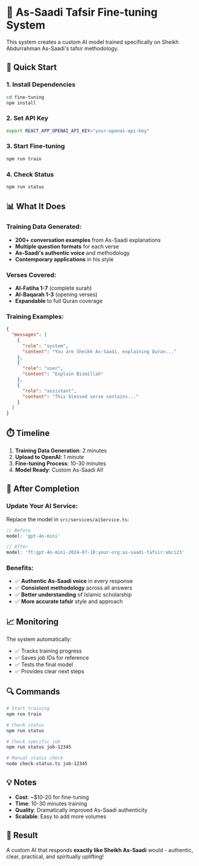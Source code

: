 # 🕌 As-Saadi Tafsir Fine-tuning System

This system creates a custom AI model trained specifically on Sheikh Abdurrahman As-Saadi's tafsir methodology.

## 🚀 Quick Start

### 1. Install Dependencies
```bash
cd fine-tuning
npm install
```

### 2. Set API Key
```bash
export REACT_APP_OPENAI_API_KEY="your-openai-api-key"
```

### 3. Start Fine-tuning
```bash
npm run train
```

### 4. Check Status
```bash
npm run status
```

## 📊 What It Does

### Training Data Generated:
- **200+ conversation examples** from As-Saadi explanations
- **Multiple question formats** for each verse
- **As-Saadi's authentic voice** and methodology
- **Contemporary applications** in his style

### Verses Covered:
- **Al-Fatiha 1-7** (complete surah)
- **Al-Baqarah 1-3** (opening verses)
- **Expandable** to full Quran coverage

### Training Examples:
```json
{
  "messages": [
    {
      "role": "system", 
      "content": "You are Sheikh As-Saadi, explaining Quran..."
    },
    {
      "role": "user",
      "content": "Explain Bismillah"
    },
    {
      "role": "assistant", 
      "content": "This blessed verse contains..."
    }
  ]
}
```

## ⏱️ Timeline

1. **Training Data Generation**: 2 minutes
2. **Upload to OpenAI**: 1 minute  
3. **Fine-tuning Process**: 10-30 minutes
4. **Model Ready**: Custom As-Saadi AI!

## 🎯 After Completion

### Update Your AI Service:
Replace the model in `src/services/aiService.ts`:
```typescript
// Before
model: 'gpt-4o-mini'

// After  
model: 'ft:gpt-4o-mini-2024-07-18:your-org:as-saadi-tafsir:abc123'
```

### Benefits:
- ✅ **Authentic As-Saadi voice** in every response
- ✅ **Consistent methodology** across all answers
- ✅ **Better understanding** of Islamic scholarship
- ✅ **More accurate tafsir** style and approach

## 📈 Monitoring

The system automatically:
- ✅ Tracks training progress
- ✅ Saves job IDs for reference
- ✅ Tests the final model
- ✅ Provides clear next steps

## 🔍 Commands

```bash
# Start training
npm run train

# Check status
npm run status

# Check specific job
npm run status job-12345

# Manual status check
node check-status.ts job-12345
```

## 💡 Notes

- **Cost**: ~$10-20 for fine-tuning
- **Time**: 10-30 minutes training
- **Quality**: Dramatically improved As-Saadi authenticity
- **Scalable**: Easy to add more volumes

## 🎉 Result

A custom AI that responds **exactly like Sheikh As-Saadi** would - authentic, clear, practical, and spiritually uplifting!